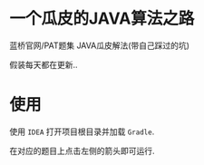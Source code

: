 # 一个瓜皮的JAVA算法之路
蓝桥官网/PAT题集 JAVA瓜皮解法(带自己踩过的坑)

假装每天都在更新..

# 使用
使用 `IDEA` 打开项目根目录并加载 `Gradle`.

在对应的题目上点击左侧的箭头即可运行.
